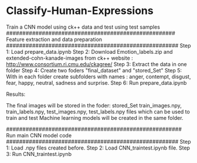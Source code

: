 # Classify-Human-Expressions
Train a CNN model using ck++ data and test using test samples
####################################################
Feature extraction and data preparation
#####################################################
Step 1: Load prepare_data.ipynb
Step 2: Download Emotion_labels.zip and extended-cohn-kanade-images from ck++ website : http://www.consortium.ri.cmu.edu/ckagree/
Step 3: Extract the data in one folder
Step 4: Create two foders "final_dataset" and "stored_Set"
Step 5: With in each folder create subfolders with names : anger, contempt, disgust, fear, happy, neutral, sadness and surprise.
Step 6: Run prepare_data.ipynb

Results:

The final images will be stored in the foder: stored_Set
train_images.npy, train_labels.npy, test_images.npy, test_labels.npy files which can be used to train and test Machine learning models will be 
created in the same folder.



######################################################
Run main CNN model code
#####################################################
Step 1: Load .npy files created before.
Step 2: Load CNN_traintest.ipynb file.
Step 3: Run CNN_traintest.ipynb
